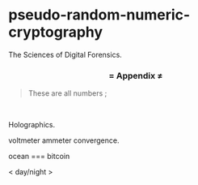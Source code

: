 # pseudo-random-numeric-cryptography
The Sciences of Digital Forensics.


<h3 align="center"> = Appendix ≠ </h3>

> These are all numbers ;
<br/>

Holographics.

voltmeter ammeter convergence.

ocean === bitcoin 

< day/night > 
